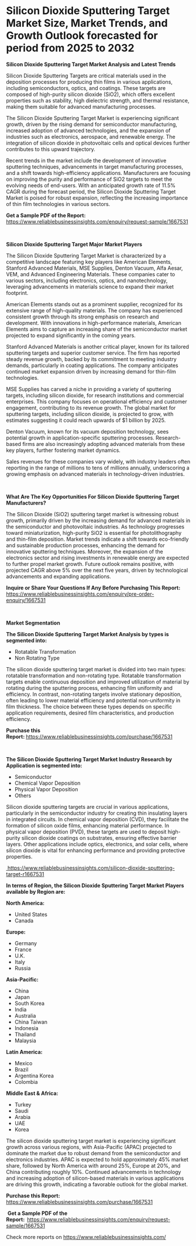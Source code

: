 <p><h1>Silicon Dioxide Sputtering Target Market Size, Market Trends, and Growth Outlook forecasted for period from 2025 to 2032</h1></p><p><strong>Silicon Dioxide Sputtering Target Market Analysis and Latest Trends</strong></p>
<p><p>Silicon Dioxide Sputtering Targets are critical materials used in the deposition processes for producing thin films in various applications, including semiconductors, optics, and coatings. These targets are composed of high-purity silicon dioxide (SiO2), which offers excellent properties such as stability, high dielectric strength, and thermal resistance, making them suitable for advanced manufacturing processes.</p><p>The Silicon Dioxide Sputtering Target Market is experiencing significant growth, driven by the rising demand for semiconductor manufacturing, increased adoption of advanced technologies, and the expansion of industries such as electronics, aerospace, and renewable energy. The integration of silicon dioxide in photovoltaic cells and optical devices further contributes to this upward trajectory.</p><p>Recent trends in the market include the development of innovative sputtering techniques, advancements in target manufacturing processes, and a shift towards high-efficiency applications. Manufacturers are focusing on improving the purity and performance of SiO2 targets to meet the evolving needs of end-users. With an anticipated growth rate of 11.5% CAGR during the forecast period, the Silicon Dioxide Sputtering Target Market is poised for robust expansion, reflecting the increasing importance of thin film technologies in various sectors.</p></p>
<p><strong>Get a Sample PDF of the Report:&nbsp;</strong> <a href="https://www.reliablebusinessinsights.com/enquiry/request-sample/1667531?utm_campaign=3062&utm_medium=2&utm_source=Github&utm_content=ia&utm_term=07032025&utm_id=silicon-dioxide-sputtering-target">https://www.reliablebusinessinsights.com/enquiry/request-sample/1667531</a></p>
<p>&nbsp;</p>
<p><strong>Silicon Dioxide Sputtering Target Major Market Players</strong></p>
<p><p>The Silicon Dioxide Sputtering Target Market is characterized by a competitive landscape featuring key players like American Elements, Stanford Advanced Materials, MSE Supplies, Denton Vacuum, Alfa Aesar, VEM, and Advanced Engineering Materials. These companies cater to various sectors, including electronics, optics, and nanotechnology, leveraging advancements in materials science to expand their market footprint.</p><p>American Elements stands out as a prominent supplier, recognized for its extensive range of high-quality materials. The company has experienced consistent growth through its strong emphasis on research and development. With innovations in high-performance materials, American Elements aims to capture an increasing share of the semiconductor market projected to expand significantly in the coming years.</p><p>Stanford Advanced Materials is another critical player, known for its tailored sputtering targets and superior customer service. The firm has reported steady revenue growth, backed by its commitment to meeting industry demands, particularly in coating applications. The company anticipates continued market expansion driven by increasing demand for thin-film technologies.</p><p>MSE Supplies has carved a niche in providing a variety of sputtering targets, including silicon dioxide, for research institutions and commercial enterprises. This company focuses on operational efficiency and customer engagement, contributing to its revenue growth. The global market for sputtering targets, including silicon dioxide, is projected to grow, with estimates suggesting it could reach upwards of $1 billion by 2025.</p><p>Denton Vacuum, known for its vacuum deposition technology, sees potential growth in application-specific sputtering processes. Research-based firms are also increasingly adopting advanced materials from these key players, further fostering market dynamics.</p><p>Sales revenues for these companies vary widely, with industry leaders often reporting in the range of millions to tens of millions annually, underscoring a growing emphasis on advanced materials in technology-driven industries.</p></p>
<p>&nbsp;</p>
<p><strong>What Are The Key Opportunities For Silicon Dioxide Sputtering Target Manufacturers?</strong></p>
<p><p>The Silicon Dioxide (SiO2) sputtering target market is witnessing robust growth, primarily driven by the increasing demand for advanced materials in the semiconductor and photovoltaic industries. As technology progresses toward miniaturization, high-purity SiO2 is essential for photolithography and thin-film deposition. Market trends indicate a shift towards eco-friendly and sustainable production processes, enhancing the demand for innovative sputtering techniques. Moreover, the expansion of the electronics sector and rising investments in renewable energy are expected to further propel market growth. Future outlook remains positive, with projected CAGR above 5% over the next five years, driven by technological advancements and expanding applications.</p></p>
<p><strong>Inquire or Share Your Questions If Any Before Purchasing This Report:</strong> <a href="https://www.reliablebusinessinsights.com/enquiry/pre-order-enquiry/1667531?utm_campaign=3062&utm_medium=2&utm_source=Github&utm_content=ia&utm_term=07032025&utm_id=silicon-dioxide-sputtering-target">https://www.reliablebusinessinsights.com/enquiry/pre-order-enquiry/1667531</a></p>
<p>&nbsp;</p>
<p><strong>Market Segmentation</strong></p>
<p><strong>The Silicon Dioxide Sputtering Target Market Analysis by types is segmented into:</strong></p>
<p><ul><li>Rotatable Transformation</li><li>Non Rotating Type</li></ul></p>
<p><p>The silicon dioxide sputtering target market is divided into two main types: rotatable transformation and non-rotating type. Rotatable transformation targets enable continuous deposition and improved utilization of material by rotating during the sputtering process, enhancing film uniformity and efficiency. In contrast, non-rotating targets involve stationary deposition, often leading to lower material efficiency and potential non-uniformity in film thickness. The choice between these types depends on specific application requirements, desired film characteristics, and production efficiency.</p></p>
<p><strong>Purchase this Report:&nbsp;</strong><a href="https://www.reliablebusinessinsights.com/purchase/1667531?utm_campaign=3062&utm_medium=2&utm_source=Github&utm_content=ia&utm_term=07032025&utm_id=silicon-dioxide-sputtering-target">https://www.reliablebusinessinsights.com/purchase/1667531</a></p>
<p>&nbsp;</p>
<p><strong>The Silicon Dioxide Sputtering Target Market Industry Research by Application is segmented into:</strong></p>
<p><ul><li>Semiconductor</li><li>Chemical Vapor Deposition</li><li>Physical Vapor Deposition</li><li>Others</li></ul></p>
<p><p>Silicon dioxide sputtering targets are crucial in various applications, particularly in the semiconductor industry for creating thin insulating layers in integrated circuits. In chemical vapor deposition (CVD), they facilitate the formation of silicon oxide films, enhancing material performance. In physical vapor deposition (PVD), these targets are used to deposit high-purity silicon dioxide coatings on substrates, ensuring effective barrier layers. Other applications include optics, electronics, and solar cells, where silicon dioxide is vital for enhancing performance and providing protective properties.</p></p>
<p><a href="https://www.reliablebusinessinsights.com/silicon-dioxide-sputtering-target-r1667531?utm_campaign=3062&utm_medium=2&utm_source=Github&utm_content=ia&utm_term=07032025&utm_id=silicon-dioxide-sputtering-target">&nbsp;https://www.reliablebusinessinsights.com/silicon-dioxide-sputtering-target-r1667531</a></p>
<p><strong>In terms of Region, the Silicon Dioxide Sputtering Target Market Players available by Region are:</strong></p>
<p>
    <p> <strong> North America: </strong>
        <ul>
            <li>United States</li>
            <li>Canada</li>
        </ul>
        </p> 
    <p> <strong> Europe: </strong>
        <ul>
            <li>Germany</li>
            <li>France</li>
            <li>U.K.</li>
            <li>Italy</li>
            <li>Russia</li>
        </ul>
        </p> 
    <p> <strong> Asia-Pacific: </strong>
        <ul>
            <li>China</li>
            <li>Japan</li>
            <li>South Korea</li>
            <li>India</li>
            <li>Australia</li>
            <li>China Taiwan</li>
            <li>Indonesia</li>
            <li>Thailand</li>
            <li>Malaysia</li>
        </ul>
        </p> 
    <p> <strong> Latin America: </strong>
        <ul>
            <li>Mexico</li>
            <li>Brazil</li>
            <li>Argentina Korea</li>
            <li>Colombia</li>
        </ul>
        </p> 
    <p> <strong> Middle East & Africa: </strong>
        <ul>
            <li>Turkey</li>
            <li>Saudi</li>
            <li>Arabia</li>
            <li>UAE</li>
            <li>Korea</li>
        </ul>
    </p>
    </p>
<p><p>The silicon dioxide sputtering target market is experiencing significant growth across various regions, with Asia-Pacific (APAC) projected to dominate the market due to robust demand from the semiconductor and electronics industries. APAC is expected to hold approximately 45% market share, followed by North America with around 25%, Europe at 20%, and China contributing roughly 10%. Continued advancements in technology and increasing adoption of silicon-based materials in various applications are driving this growth, indicating a favorable outlook for the global market.</p></p>
<p><strong>Purchase this Report: </strong><a href="https://www.reliablebusinessinsights.com/purchase/1667531?utm_campaign=3062&utm_medium=2&utm_source=Github&utm_content=ia&utm_term=07032025&utm_id=silicon-dioxide-sputtering-target">https://www.reliablebusinessinsights.com/purchase/1667531</a></p>
<p>&nbsp;<strong>Get a Sample PDF of the Report:&nbsp;&nbsp;</strong><a href="https://www.reliablebusinessinsights.com/enquiry/request-sample/1667531?utm_campaign=3062&utm_medium=2&utm_source=Github&utm_content=ia&utm_term=07032025&utm_id=silicon-dioxide-sputtering-target">https://www.reliablebusinessinsights.com/enquiry/request-sample/1667531</a></p>
<p><strong></strong></p>
<p>Check more reports on <a href="https://www.reliablebusinessinsights.com/?utm_campaign=3062&utm_medium=2&utm_source=Github&utm_content=ia&utm_term=07032025&utm_id=silicon-dioxide-sputtering-target">https://www.reliablebusinessinsights.com/</a></p>